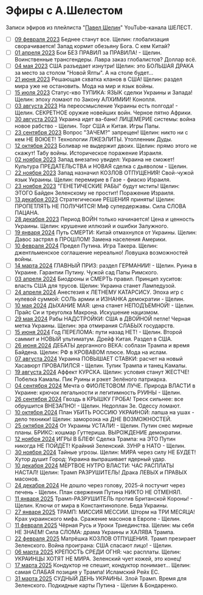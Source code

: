 # Эфиры с А.Шелестом

Записи эфиров из плейлиста "[Павел Шелин](https://www.youtube.com/playlist?list=PLR1ZV0OxIaCsfFDIDx8xeNIPWEnbW1MBF)" YouTube-канала ШЕЛЕСТ.

- [ ] [09 февраля 2023](2023_02_09.md) Беднее станут все. Щелин: глобализация сворачивается! Запад кормит обезьяну Бога. С кем Китай?
- [ ] [01 апреля 2023](2023_04_01.md) Бои БЕЗ ПРАВИЛ за ПРАВИЛА! - Щелин. Воинственные трансгендеры. Лавра заказ глобалистов? Доллар всё.
- [ ] [04 мая 2023](2023_05_04.md) США разъедает изнутри! Щелин: это БОЛЬШАЯ ДРАКА за место за столом "Новой Ялты". А на столе будет...
- [ ] [21 июня 2023](2023_06_21.md) Решающая схватка кланов в США! Щелин: раздел мира уже не остановить. Мода на мир и язык войны.
- [ ] [15 июля 2023](2023_07_15.md) Статус-кво ТУПИКА: ЯЗЫК сделки Украины и Запада! Щелин: эпоху ломают по Закону АЛХИМИИ! Конопля.
- [ ] [03 августа 2023](2023_08_03.md) На переосмысление Украины есть полгода! - Щелин. СЕКРЕТНОЕ оружие новейших войн. Черное пятно Африки.
- [ ] [30 августа 2023](2023_08_30.md) Украина идет ва-банк! ЛИЦЕМЕРИЕ системы: война новое рабство - Щелин. Торг США и Китая. Игры Папы.
- [ ] [23 сентября 2023](2023_09_23.md) Вопрос "ЗАЧЕМ?" запрещен! Щелин: никто ни с кем НЕ ВОЮЕТ! Технологии ЛЖЕЭЛИТЫ. Утопленник Дуды.
- [ ] [12 октября 2023](2023_10_12.md) Боливар не выдержит двоих. Щелин: прямо этого не скажут! Табу войны. Историческое поражение Израиля.
- [ ] [02 ноября 2023](2023_11_02.md) Запад внезапно увидел: Украина не сможет! Культура ПРЕДАТЕЛЬСТВА и НОВАЯ сделка с дьяволом - Щелин.
- [ ] [22 ноября 2023](2023_11_22.md) Запад назначил КОЗЛОВ ОТПУЩЕНИЯ! Свой-чужой язык Украины. Щелин: перемирие в Газе - фиаско Израиля.
- [ ] [23 ноября 2023](2023_11_23.md) "ГЕНЕТИЧЕСКИЕ РАБЫ" будут мстить! Щелин: ЭТОГО Байден Зеленскому не простит! Поражение Израиля.
- [ ] [13 декабря 2023](2023_12_13.md) Стратегические РЕШЕНИЯ приняты! Щелин: ПРОПЕТЛЯТЬ НЕ ПОЛУЧИТСЯ! Миф супердержавы. Сила СЛОВА ПАЦАНА.
- [ ] [28 декабря 2023](2023_12_28.md) Период ВОЙН только начинается! Цена и ценность Украины. Щелин: крушение иллюзий и ошибки Залужного.
- [ ] [19 января 2024](2024_01_19.md) Путь СМЕРТИ: Китай отмахнулся от Украины. Щелин: Давос застрял в ПРОШЛОМ! Замена населения Америки.
- [ ] [10 февраля 2024](2024_02_10.md) Предел Путина. Игра Такера. Щелин: джентльменское соглашение нереально! Ловушка возможностей войны.
- [ ] [14 марта 2024](2024_03_14.md) ГЛАВНЫЙ ПРИЗ: раздел ГЕРМАНИИ! - Щелин. Руина в Украине. Гарантии Путину. Чужой сад Папы Римского.
- [ ] [03 апреля 2024](2024_04_03.md) Биодроны и СМЕРТЬ правил. Принцип хуситов: власть США для трусов. Щелин: Украина станет Лампедузой.
- [ ] [24 апреля 2024](2024_04_24.md) Анестезия к ЛЕТНЕМУ КАТАРСИСУ. Эпоха игр с нулевой суммой: СОЛЬ армии и ИЗНАНКА демократии - Щелин.
- [ ] [10 мая 2024](2024_05_10.md) ДЫХАНИЕ МАЯ: цена станет НЕПОДЪЕМНОЙ! - Щелин. Прайс Си и треуголка Макрона. Искушение нацизмом.
- [ ] [29 мая 2024](2024_05_29.md) Рабы НАДСТРОЙКИ: США в ДВОЙНОЙ петле! Черная метка Украины. Щелин: эра отмирания СЛАБЫХ государств.
- [ ] [15 июня 2024](2024_06_15.md) Год ПЕРЕЛОМА: пути назад НЕТ! - Щелин. Второй саммит и НОВЫЙ ультиматум. Дрейф Китая. Раздел в США.
- [ ] [26 июня 2024](2024_06_26.md) ДЕБАТЫ дерганного ВЕКА: соблазн Трампа и время Байдена. Щелин: РФ в КРОВАВОМ плюсе. Мода на ислам.
- [ ] [07 августа 2024](2024_08_07.md) Украина ПОВЫШАЕТ СТАВКИ: расчет на новый Хасавюрт ПРОВАЛИЛСЯ - Щелин. Тупик Трампа и танец Камалы.
- [ ] [19 августа 2024](2024_08_19.md) Аффект КУРСКА. Щелин: условия станут ЖЕСТЧЕ! Побелка Камалы. Пик Руины и рэкет Зелёного патриарха.
- [ ] [04 сентября 2024](2024_09_04.md) Мечта о ФИОЛЕТОВОМ ЛУЧЕ. Природа ВЛАСТИ в Украине: крючок легальности и легитимность РУИНЫ - Щелин.
- [ ] [26 сентября 2024](2024_09_26.md) Гвоздь в КРЫШКУ ГРОБА! Треск сильнее: все обрушится ВНЕЗАПНО! - Щелин. Недоплан Зе. Одессу ломают.
- [ ] [10 октября 2024](2024_10_10.md) План УБИТЬ РОССИЮ УКРАИНОЙ: лапша на ушах - дело техники! Щелин: заморозка на ДНЕ ВОЗМОЖНОСТЕЙ.
- [ ] [25 октября 2024](2024_10_25.md) От Украины УСТАЛИ! - Щелин. Путин снес мирные планы. БРИКС: кошмар Гуттериша. ВЫРОЖДЕНИЕ демократии.
- [ ] [12 ноября 2024](2024_11_12.md) ИГРЫ В БЛЕФ! Сделка Трампа: на ЭТО Путин никогда НЕ ПОЙДЁТ! Крайний Зеленский. ЗУНР в НАТО - Щелин.
- [ ] [30 ноября 2024](2024_11_30.md) Тайные угрозы. Щелин: МИРА через силу НЕ БУДЕТ! Хутор душит Город: Украина выпрашивает ядерный удар.
- [ ] [10 декабря 2024](2024_12_10.md) МЁРТВОЕ НУТРО ВЛАСТИ: ЧАС РАСПЛАТЫ НАСТАЛ! Щелин: Трамп РАЗРУШИТЕЛЬ! Драка ЛЕВЫХ и ПРАВЫХ масонов.
- [ ] [24 декабря 2024](2024_12_24.md) Не дошло через голову, 2025-й постучит через печень - Щелин. План свержения Путина НИКТО НЕ ОТМЕНЯЛ.
- [ ] [11 января 2025](2025_01_11.md) Трамп-РАЗРУШИТЕЛЬ против Британской Короны! - Щелин. Ключи от мира в Константинополе. Беда Украины.
- [ ] [27 января 2025](2025_01_27.md) ТРАМП: МИССИЯ МЕССИИ. Шторм на ТРИ МЕСЯЦА! Крах украинского мифа. Сражение масонов в Европе - Щелин.
- [ ] [11 февраля 2025](2025_02_11.md) Чёрная Русь и Уроки Триединства. Щелин: мы себя НЕ ЗНАЕМ! Сила СЛОМА: драма Украины и ХАЛЯВА Трампа.
- [ ] [22 февраля 2025](2025_02_22.md) Матрёшка КОЗЛОВ ОТПУЩЕНИЯ. Трамп презирает Зеленского. Война проиграна: США спасают лицо! - Щелин.
- [ ] [06 марта 2025](2025_03_06.md) КРЕПОСТЬ СРЕДИ ОГНЯ: час расплаты. Щелин: УКРАИНЦЫ ХОТЯТ НЕ МИРА. Зеленский чует кожей, это конец!
- [ ] [17 марта 2025](2025_03_17.md) Кондуктор не спешит, кондуктор понимает... Щелин: самая СЛАБАЯ позиция у Трампа! Исламский Рейх ЕС.
- [ ] [31 марта 2025](2025_03_31.md) СУДНЫЙ ДЕНЬ УКРАИНЫ. Злой Трамп. Время для Зеленского. Подкидные карты Путина - Щелин & Бондаренко.
